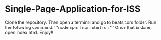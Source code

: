 # Single-Page-Application-for-ISS

Clone the repository.
Then open a terminal and go to beats cors folder. Run the following command:
'''node
npm i
npm start run
'''
Once that is done, open index.html. 
Enjoy!!
